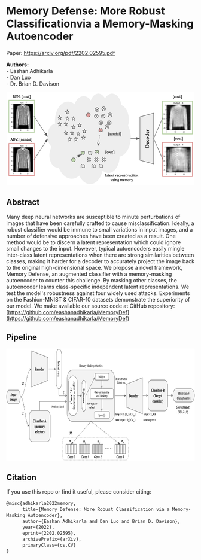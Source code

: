 # Memory Defense: More Robust Classificationvia a Memory-Masking Autoencoder
Paper: https://arxiv.org/pdf/2202.02595.pdf
<p align="left""><b>Authors:</b><br/>- Eashan Adhikarla<br/>- Dan Luo<br/>- Dr. Brian D. Davison</p>

<p align="center">
  <img width="500" height="250" src="https://github.com/eashanadhikarla/MemoryDef/blob/main/images/demo.png">
  <!-- <img width="400" height="250" src="images/demo.png"> -->
</p>

## Abstract
Many deep neural networks are susceptible to minute perturbations of images that have been carefully crafted to cause misclassification. Ideally, a robust classifier would be immune to small variations in input images, and a number of defensive approaches have been created as a result. One method would be to discern a latent representation which could ignore small changes to the input. However, typical autoencoders easily mingle inter-class latent representations when there are strong similarities between classes, making it harder for a decoder to accurately project the image back to the original high-dimensional space. We propose a novel framework, Memory Defense, an augmented classifier with a memory-masking autoencoder to counter this challenge. By masking other classes, the autoencoder learns class-specific independent latent representations. We test the model's robustness against four widely used attacks. Experiments on the Fashion-MNIST \& CIFAR-10 datasets demonstrate the superiority of our model. We make available our source code at GitHub repository: [https://github.com/eashanadhikarla/MemoryDef](https://github.com/eashanadhikarla/MemoryDef)

## Pipeline
<p align="center">
  <img width="750" height="300" src="https://github.com/eashanadhikarla/MemoryDef/blob/main/images/workflow.png">
  <!-- <img width="750" height="300" src="images/workflow.png"> -->
</p>

## Citation
If you use this repo or find it useful, please consider citing:
```
@misc{adhikarla2022memory,
      title={Memory Defense: More Robust Classification via a Memory-Masking Autoencoder}, 
      author={Eashan Adhikarla and Dan Luo and Brian D. Davison},
      year={2022},
      eprint={2202.02595},
      archivePrefix={arXiv},
      primaryClass={cs.CV}
}
```
